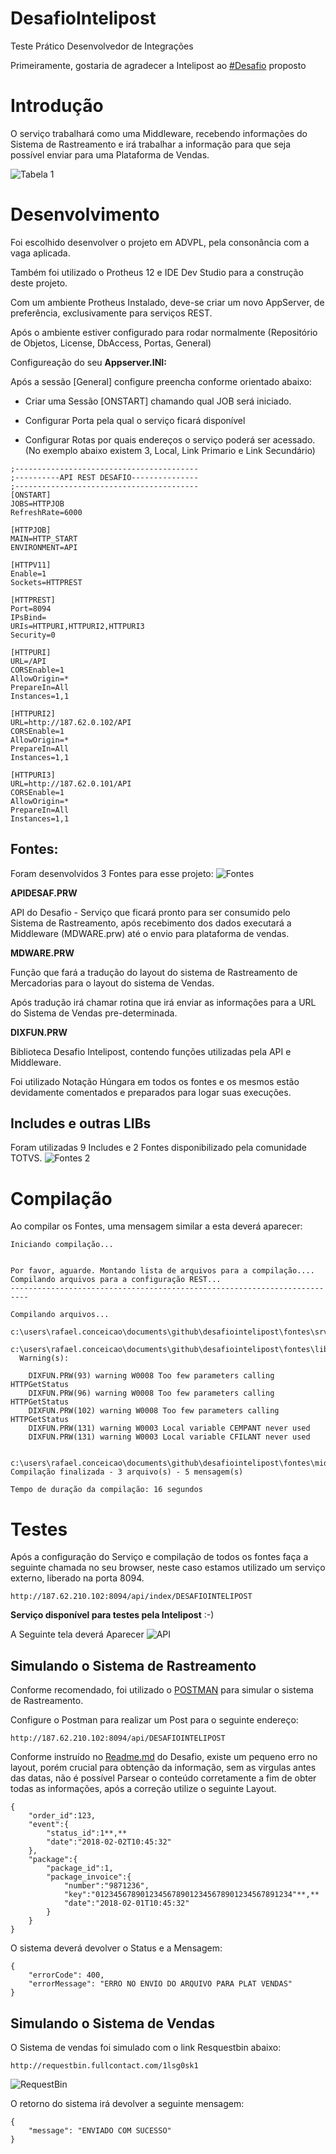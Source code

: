 # DesafioIntelipost
Teste Prático Desenvolvedor de Integrações

Primeiramente, gostaria de agradecer a Intelipost ao [#Desafio](https://github.com/intelipost/job-integration-developer) proposto

# Introdução

O serviço trabalhará como uma Middleware, recebendo informações do Sistema de Rastreamento e irá trabalhar a informação para que seja possível enviar para uma Plataforma de Vendas.

![Tabela 1](http://maxserver.net.br/rafael/table1.png)


# Desenvolvimento

Foi escolhido desenvolver o projeto em ADVPL, pela consonância com a vaga aplicada.

Também foi utilizado o Protheus 12 e IDE Dev Studio para a construção deste projeto.

Com um ambiente Protheus Instalado, deve-se criar um novo AppServer, de preferência, exclusivamente para serviços REST.

Após o ambiente estiver configurado para rodar normalmente (Repositório de Objetos, License, DbAccess, Portas, General)

Configureação do seu **Appserver.INI:**

Após a sessão [General] configure preencha conforme orientado abaixo:
- Criar uma Sessão [ONSTART] chamando qual JOB será iniciado.

- Configurar Porta pela qual o serviço ficará disponível
- Configurar Rotas por quais endereços o serviço poderá ser acessado. (No exemplo abaixo existem 3, Local, Link Primario  e Link Secundário)

```
;-----------------------------------------
;----------API REST DESAFIO---------------
;-----------------------------------------
[ONSTART]
JOBS=HTTPJOB
RefreshRate=6000

[HTTPJOB]
MAIN=HTTP_START
ENVIRONMENT=API
 
[HTTPV11]
Enable=1
Sockets=HTTPREST

[HTTPREST] 
Port=8094
IPsBind=
URIs=HTTPURI,HTTPURI2,HTTPURI3
Security=0

[HTTPURI]
URL=/API
CORSEnable=1
AllowOrigin=*
PrepareIn=All
Instances=1,1

[HTTPURI2]
URL=http://187.62.0.102/API
CORSEnable=1
AllowOrigin=*
PrepareIn=All
Instances=1,1

[HTTPURI3]
URL=http://187.62.0.101/API
CORSEnable=1
AllowOrigin=*
PrepareIn=All
Instances=1,1

```

## Fontes:
Foram desenvolvidos 3 Fontes para esse projeto:
![Fontes](http://maxserver.net.br/rafael/Fontes.png)

**APIDESAF.PRW**

API do Desafio - Serviço que ficará pronto para ser consumido pelo Sistema de Rastreamento, após recebimento dos dados executará a Middleware (MDWARE.prw) até o envio para plataforma de vendas.

**MDWARE.PRW**

Função que fará a tradução do layout do sistema de Rastreamento de Mercadorias para o layout do sistema de Vendas.

Após tradução irá chamar rotina que irá enviar as informações para a URL do Sistema de Vendas pre-determinada.

**DIXFUN.PRW**

Biblioteca Desafio Intelipost, contendo funções utilizadas pela API e Middleware.

Foi utilizado Notação Húngara em todos os fontes e os mesmos estão devidamente comentados e preparados para logar suas execuções.

## Includes e outras LIBs

Foram utilizadas 9 Includes e 2 Fontes disponibilizado pela comunidade TOTVS.
![Fontes 2](http://maxserver.net.br/rafael/Fontes2.png)

# Compilação

Ao compilar os Fontes, uma mensagem similar a esta deverá aparecer:

```
Iniciando compilação...


Por favor, aguarde. Montando lista de arquivos para a compilação....
Compilando arquivos para a configuração REST...
--------------------------------------------------------------------------

Compilando arquivos...
   c:\users\rafael.conceicao\documents\github\desafiointelipost\fontes\srv\apidesaf.prw...
   c:\users\rafael.conceicao\documents\github\desafiointelipost\fontes\lib\dixfun.prw...
  Warning(s):
    
    DIXFUN.PRW(93) warning W0008 Too few parameters calling HTTPGetStatus 
    DIXFUN.PRW(96) warning W0008 Too few parameters calling HTTPGetStatus 
    DIXFUN.PRW(102) warning W0008 Too few parameters calling HTTPGetStatus 
    DIXFUN.PRW(131) warning W0003 Local variable CEMPANT never used
    DIXFUN.PRW(131) warning W0003 Local variable CFILANT never used
    
   c:\users\rafael.conceicao\documents\github\desafiointelipost\fontes\middleware\mdware.prw...
Compilação finalizada - 3 arquivo(s) - 5 mensagem(s)

Tempo de duração da compilação: 16 segundos

```

# Testes

Após a configuração do Serviço e compilação de todos os fontes faça a seguinte chamada no seu browser, neste caso estamos utilizado um serviço externo, liberado na porta 8094.

```
http://187.62.210.102:8094/api/index/DESAFIOINTELIPOST
```
**Serviço disponível para testes pela Intelipost** :-) 

A Seguinte tela deverá Aparecer
![API](http://maxserver.net.br/rafael/API.png)

## Simulando o Sistema de Rastreamento

Conforme recomendado, foi utilizado o [POSTMAN](https://www.getpostman.com/) para simular o sistema de Rastreamento.

Configure o Postman para realizar um Post para o seguinte endereço:
```
http://187.62.210.102:8094/api/DESAFIOINTELIPOST
```

Conforme instruído no [Readme.md](https://github.com/intelipost/job-integration-developer/blob/master/README.md) do Desafio, existe um pequeno erro no layout, porém crucial para obtenção da informação, sem as virgulas antes das datas, não é possível Parsear o conteúdo corretamente a fim de obter todas as informações, após a correção utilize o seguinte Layout.

```
{
  	"order_id":123,
	"event":{
		"status_id":1**,**
		"date":"2018-02-02T10:45:32"
	},
	"package":{
		"package_id":1,
		"package_invoice":{
			"number":"9871236",
			"key":"01234567890123456789012345678901234567891234"**,**
			"date":"2018-02-01T10:45:32" 
		}
	}
}
```

O sistema deverá devolver o Status e a Mensagem:

```
{
    "errorCode": 400,
    "errorMessage": "ERRO NO ENVIO DO ARQUIVO PARA PLAT VENDAS"
}

```

## Simulando o Sistema de Vendas

O Sistema de vendas foi simulado com o link Resquestbin abaixo:

```
http://requestbin.fullcontact.com/1lsg0sk1
```
![RequestBin](http://maxserver.net.br/rafael/RequestBin.png)

O retorno do sistema irá devolver a seguinte mensagem:

```
{
    "message": "ENVIADO COM SUCESSO"
}
```
